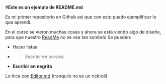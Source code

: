 #**Este es un ejemplo de README.md**

Es mi primer repositorio en Github así que con esto puedo ejemplificar lo que aprendí.

En el curso se vieron muchas cosas y ahora se está viendo algo de diseño, para que nuestro [ReadMe](https://www.youtube.com/watch?v=dQw4w9WgXcQ) no se vea tan sombrío
Se pueden:
* Hacer listas
* >Escribir en cursiva
* **Escribir en negrita**

Lo hice con:[Editor.md](https://pandao.github.io/editor.md/en.html) (tranquilo no es un rickroll)
